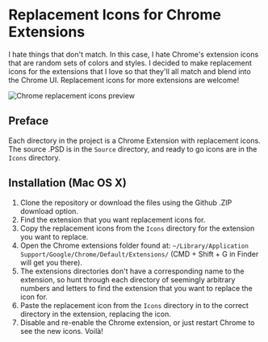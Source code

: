Replacement Icons for Chrome Extensions
=============

I hate things that don't match. In this case, I hate Chrome's extension icons that are random sets of colors and styles. I decided to make replacement icons for the extensions that I love so that they'll all match and blend into the Chrome UI. Replacement icons for more extensions are welcome!

![Chrome replacement icons preview](https://raw.github.com/mattbango/replacement-chrome-extension-icons/master/preview.png "Preview")

Preface
------------
Each directory in the project is a Chrome Extension with replacement icons. The source .PSD is in the `Source` directory, and ready to go icons are in the `Icons` directory.

Installation (Mac OS X)
------------
1. Clone the repository or download the files using the Github .ZIP download option.
2. Find the extension that you want replacement icons for.
3. Copy the replacement icons from the `Icons` directory for the extension you want to replace.
4. Open the Chrome extensions folder found at: `~/Library/Application Support/Google/Chrome/Default/Extensions/` (CMD + Shift + G in Finder will get you there).
5. The extensions directories don't have a corresponding name to the extension, so hunt through each directory of seemingly arbitrary numbers and letters to find the extension that you want to replace the icon for.
6. Paste the replacement icon from the `Icons` directory in to the correct directory in the extension, replacing the icon.
5. Disable and re-enable the Chrome extension, or just restart Chrome to see the new icons. Voilà!
